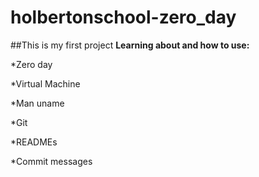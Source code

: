 # holbertonschool-zero_day
##This is my first project 
**Learning about and how to use:**

*Zero day

*Virtual Machine

*Man uname

*Git

*READMEs

*Commit messages



 



